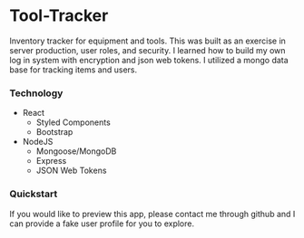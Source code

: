 # Tool-Tracker

Inventory tracker for equipment and tools. This was built as an exercise in server production, user roles, and security. I learned how to build my own log in system with encryption and json web tokens. I utilized a mongo data base for tracking items and users.

### Technology

- React
  - Styled Components
  - Bootstrap
- NodeJS
  - Mongoose/MongoDB
  - Express
  - JSON Web Tokens

### Quickstart

If you would like to preview this app, please contact me through github and I can provide a fake user profile for you to explore.
